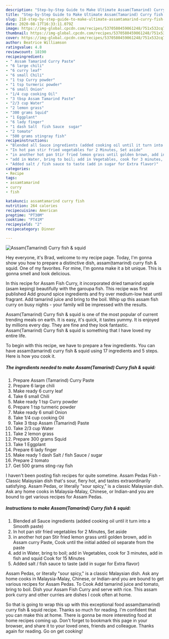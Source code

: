 ```yaml
---
description: "Step-by-Step Guide to Make Ultimate Assam(Tamarind) Curry fish &amp;amp; squid"
title: "Step-by-Step Guide to Make Ultimate Assam(Tamarind) Curry fish &amp;amp; squid"
slug: 218-step-by-step-guide-to-make-ultimate-assamtamarind-curry-fish-and-amp-squid
date: 2020-08-17T16:33:11.079Z
image: https://img-global.cpcdn.com/recipes/5370580459061248/751x532cq70/assamtamarind-curry-fish-squid-recipe-main-photo.jpg
thumbnail: https://img-global.cpcdn.com/recipes/5370580459061248/751x532cq70/assamtamarind-curry-fish-squid-recipe-main-photo.jpg
cover: https://img-global.cpcdn.com/recipes/5370580459061248/751x532cq70/assamtamarind-curry-fish-squid-recipe-main-photo.jpg
author: Beatrice Williamson
ratingvalue: 4.8
reviewcount: 18190
recipeingredient:
- " Assam Tamarind Curry Paste"
- "6 large chili"
- "6 curry leaf"
- "6 small Chili"
- "1 tsp Curry powder"
- "1 tsp turmeric powder"
- "6 small Onion"
- "1/4 cup cooking Oil"
- "3 tbsp Assam Tamarind Paste"
- "2/3 cup Water"
- "2 lemon grass"
- "300 grams Squid"
- "1 Eggplant"
- "6 lady finger"
- "1 dash Salt  fish Sauce  sugar"
- "2 tomato"
- "500 grams stingray fish"
recipeinstructions:
- "Blended all Sauce ingredients (added cooking oil until it turn into a Smooth paste)"
- "In hot pan stir fried vegetables for 2 Minutes, Set aside"
- "in another hot pan Stir fried lemon grass until golden brown, add in Assam curry Paste, Cook until the initial added oil separate from the paste"
- "add in Water, bring to boil; add in Vegetables, cook for 3 minutes, add in fish and squid Cook for 15 Minutes"
- "Added salt / fish sauce to taste (add in sugar for Extra flavor)"
categories:
- Recipe
tags:
- assamtamarind
- curry
- fish

katakunci: assamtamarind curry fish 
nutrition: 264 calories
recipecuisine: American
preptime: "PT30M"
cooktime: "PT41M"
recipeyield: "2"
recipecategory: Dinner

---
```



![Assam(Tamarind) Curry fish &amp; squid](https://img-global.cpcdn.com/recipes/5370580459061248/751x532cq70/assamtamarind-curry-fish-squid-recipe-main-photo.jpg)

Hey everyone, it's Brad, welcome to my recipe page. Today, I'm gonna show you how to prepare a distinctive dish, assam(tamarind) curry fish &amp; squid. One of my favorites. For mine, I'm gonna make it a bit unique. This is gonna smell and look delicious.

In this recipe for Assam Fish Curry, it incorporated dried tamarind apple (asam keping) beautifully with the garoupa fish. This recipe was first published Add ground spice ingredients and fry over medium-low heat until fragrant. Add tamarind juice and bring to the boil. Whip up this assam fish curry on busy nights - your family will be impressed with the results.

Assam(Tamarind) Curry fish &amp; squid is one of the most popular of current trending meals on earth. It is easy, it's quick, it tastes yummy. It is enjoyed by millions every day. They are fine and they look fantastic. Assam(Tamarind) Curry fish &amp; squid is something that I have loved my entire life.


To begin with this recipe, we have to prepare a few ingredients. You can have assam(tamarind) curry fish &amp; squid using 17 ingredients and 5 steps. Here is how you cook it.

<!--inarticleads1-->

##### The ingredients needed to make Assam(Tamarind) Curry fish &amp; squid:

1. Prepare  Assam (Tamarind) Curry Paste
1. Prepare 6 large chili
1. Make ready 6 curry leaf
1. Take 6 small Chili
1. Make ready 1 tsp Curry powder
1. Prepare 1 tsp turmeric powder
1. Make ready 6 small Onion
1. Take 1/4 cup cooking Oil
1. Take 3 tbsp Assam (Tamarind) Paste
1. Take 2/3 cup Water
1. Take 2 lemon grass
1. Prepare 300 grams Squid
1. Take 1 Eggplant
1. Prepare 6 lady finger
1. Make ready 1 dash Salt / fish Sauce / sugar
1. Prepare 2 tomato
1. Get 500 grams sting-ray fish


I haven&#39;t been posting fish recipes for quite sometime. Assam Pedas Fish - Classic Malaysian dish that&#39;s sour, fiery hot, and tastes extraordinarily satisfying. Assam Pedas, or literally &#34;sour spicy,&#34; is a classic Malaysian dish. Ask any home cooks in Malaysia-Malay, Chinese, or Indian-and you are bound to get various recipes for Assam Pedas. 

<!--inarticleads2-->

##### Instructions to make Assam(Tamarind) Curry fish &amp; squid:

1. Blended all Sauce ingredients (added cooking oil until it turn into a Smooth paste)
1. In hot pan stir fried vegetables for 2 Minutes, Set aside
1. in another hot pan Stir fried lemon grass until golden brown, add in Assam curry Paste, Cook until the initial added oil separate from the paste
1. add in Water, bring to boil; add in Vegetables, cook for 3 minutes, add in fish and squid Cook for 15 Minutes
1. Added salt / fish sauce to taste (add in sugar for Extra flavor)


Assam Pedas, or literally &#34;sour spicy,&#34; is a classic Malaysian dish. Ask any home cooks in Malaysia-Malay, Chinese, or Indian-and you are bound to get various recipes for Assam Pedas. To Cook Add tamarind juice and tomato, bring to boil. Dish your Assam Fish Curry and serve with rice. This assam pork curry and other curries are dishes I cook often at home. 

So that is going to wrap this up with this exceptional food assam(tamarind) curry fish &amp; squid recipe. Thanks so much for reading. I'm confident that you can make this at home. There is gonna be more interesting food at home recipes coming up. Don't forget to bookmark this page in your browser, and share it to your loved ones, friends and colleague. Thanks again for reading. Go on get cooking!
